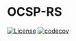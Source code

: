 # OCSP-RS

[![License](https://img.shields.io/badge/License-Apache%202.0-blue.svg)](https://opensource.org/licenses/Apache-2.0)
[![codecov](https://codecov.io/gh/maicallist/ocsp-rs/branch/master/graph/badge.svg?token=TMNVADDBOK)](https://codecov.io/gh/maicallist/ocsp-rs)
